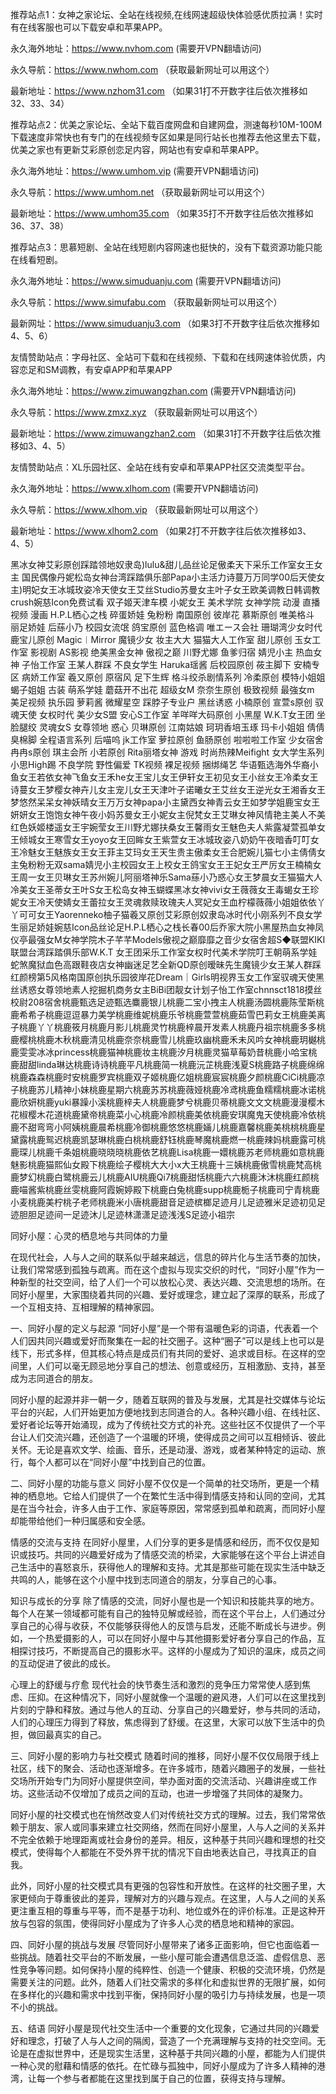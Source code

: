推荐站点1：女神之家论坛、全站在线视频,在线网速超级快体验感优质拉满！实时有在线客服也可以下载安卓和苹果APP。

永久海外地址：https://www.nvhom.com (需要开VPN翻墙访问)

永久导航：https://www.nwhom.com （获取最新网址可以用这个）

最新地址：https://www.nzhom31.com （如果31打不开数字往后依次推移如32、33、34）

推荐站点2：优美之家论坛、全站下载百度网盘和自建网盘，测速每秒10M-100M下载速度非常快也有专门的在线视频专区如果是同行站长也推荐去他这里去下载，优美之家也有更新艾彩原创恋足内容，网站也有安卓和苹果APP。

永久海外地址：https://www.umhom.vip (需要开VPN翻墙访问)

永久导航：https://www.umhom.net （获取最新网址可以用这个）

最新地址：https://www.umhom35.com （如果35打不开数字往后依次推移如36、37、38）

推荐站点3：思慕短剧、全站在线短剧内容网速也挺快的，没有下载资源功能只能在线看短剧。

永久海外地址：https://www.simuduanju.com (需要开VPN翻墙访问)

永久导航：https://www.simufabu.com （获取最新网址可以用这个）

最新网址：https://www.simuduanju3.com （如果3打不开数字往后依次推移如4、5、6）

友情赞助站点：字母社区、全站可下载和在线视频、下载和在线网速体验优质，内容恋足和SM调教，有安卓APP和苹果APP

永久海外地址：https://www.zimuwangzhan.com (需要开VPN翻墙访问)

永久导航：https://www.zmxz.xyz （获取最新网址可以用这个）

最新地址：https://www.zimuwangzhan2.com （如果31打不开数字往后依次推移如3、4、5）

友情赞助站点：XL乐园社区、全站在线有安卓和苹果APP社区交流类型平台。

永久海外地址：https://www.xlhom.com (需要开VPN翻墙访问)

永久导航：https://www.xlhom.vip （获取最新网址可以用这个）

最新地址：https://www.xlhom2.com （如果2打不开数字往后依次推移如3、4、5）

黑冰女神艾彩原创踩踏领地奴隶岛)lulu&甜儿品丝论足傲柔天下采乐工作室女王女主 国民偶像丹妮松岛女神台湾踩踏俱乐部Papa小主活力诗蔓万万同学00后天使女主)明妃女王冰城玫姿冷天使女王艾丝Studio苏曼女主叶子女王欧美调教日韩调教crush婉慈Icon免费试看 双子姬天津车模 小妮女王 美术学院 女神学院 动漫 直播视频 漫画 H.P.L栖心之栈 碎蛋娇娃 兔粉粉 南国原创 彼岸花 慕斯原创 唯美格斗 丽足娇娃 后蕬小乃 校园女流氓 鸽宝原创 蓝色格调 唯エース会社 珊瑚湾少女时代 鹿宝儿原创 Magic︱Mirror 魔镜少女 妆主大大 猫猫大人工作室 甜儿原创 玉女工作室 影视剧 AS影视 绝美黑金女神 傲视之巅 川野尤娜 鱼爹归宿 婧児小主 热血女神 子怡工作室 王某人群踩 不良女学生 Haruka瑶酱 后校园原创 莜主脚下 安楠专区 病娇工作室 羲又原创 原宿风 足下生辉 格斗绞杀剧情系列 冷柔原创 模特小姐姐 蝎子姐姐 古装 萌系学娃 蘑菇开不出花 超级女M 奈奈生原创 极致视频 最強女m 美足视频 执乐园 萝莉酱 微耀星空 踩脖子专业户 黑丝诱惑 小楠原创 宣萱s原创 驭魂天使 女权时代 美少女S盟 安心S工作室 羊咩咩大码原创 小黑屋 W.K.T女王团 坐脸腿绞 灵魂女S 女尊领地 惑心 贝琳原创 江南姑娘 珂玥香培玉琢 玛卡小姐姐 倩倩臭棉脚 全程语言系列 后喵呜 jk工作室 萝拉原创 鱼肠原创 啦啦啦工作室 少女宿舍 冉冉s原创 琪主会所 小若原创 Rita丽塔女神 游戏 时尚热辣Meifight 女大学生系列 小思High踢 不良学院 野性偏爱 TK视频 裸足视频 捆绑绳艺 华语甄选海外华裔小鱼女王若依女神飞鱼女王禾he女王宝儿女王伊轩女王初见女王小丝女王冷柔女王诗蔓女王梦樱女神卉儿女主宠儿女王天津叶子诺曦女王艾丝女王逆光女王湘香女王梦悠然呆呆女神妖晴女王万万女神papa小主黛西女神青云女王如梦学姐鹿宝女王妍妍女王饱饱女神午夜小妈苏曼女王小妮女主倪梵女王艾琳女神风情艳主美人不美红色妖姬楼遥女王宇婉莹女王川野尤娜扶桑女王馨雨女王魅色夫人紫露凝萱孤单女王倾城女王寒雪女王yoyo女王回眸女王紫萱女王冰城玫姿八奶奶午夜暗香叮叮女王冷魅女王魅族女王女王菲主艾玛女王天生贵主傲柔女王合肥婉儿猫七小主倩倩女主兔粉粉无双sama婧児小主校园女王上校女王鸽宝女王王妃女王严厉女王楠楠女王周一女王贝琳女王苏州婉儿阿丽塔神乐Sama蕬小乃惑心女王梦晨女王猫猫大人冷美女王圣蒂女王叶S女王松岛女神玉蝴蝶黑冰女神vivi女王薇薇女王毒蝎女王珍妮女王冷天使婧女王蕾拉女王灵魂救赎玫瑰夫人冥妃女王血柠檬薇薇小姐姐依依丫丫可可女王Yaorenneko柚子猫羲又原创艾彩原创奴隶岛冰时代小刚系列不良女学生丽足娇娃婉慈Icon品丝论足H.P.L栖心之栈长春00后乔家大院小黑屋热血女神凤仪亭最强女M女神学院木子芊芊Models傲视之巅靡靡之音少女宿舍超S◆联盟KIKI联盟台湾踩踏俱乐部W.K.T 女王团采乐工作室女权时代美术学院叮王朝萌系学娃蛇煞魔狱血色高跟鞋夜店女神幽迷足艺全新QD原创暧昧先生魔镜少女王某人群踩红颜榜第5风格南国原创执乐园彼岸花Dream｜Girls明视界玉女工作室驭魂天使黑丝诱惑女尊领地素人挖掘机商务女主BiBi团靓女计划子怡工作室chnnsct1818摸丝校尉208宿舍桃鹿甄选足迹甄选麋鹿银儿桃鹿二宝小拽主人桃鹿汤圆桃鹿陈莹斯桃鹿希希子桃鹿逗逗暴力美学桃鹿维妮桃鹿乐爷桃鹿萱萱桃鹿茹雪巴莉女王桃鹿美离子桃鹿丫丫桃鹿筱月桃鹿月影儿桃鹿灵竹桃鹿梓晨开发素人桃鹿丹祖宗桃鹿多多桃鹿樱桃桃鹿木秋桃鹿清见桃鹿奈奈桃鹿雪儿桃鹿玖幽桃鹿禾未风吟女神桃鹿玥樾桃鹿雯雯冰冰princess桃鹿猫神桃鹿妆主桃鹿汐月桃鹿灵猫草莓奶昔桃鹿小哈宝桃鹿甜甜linda琳达桃鹿诗诗桃鹿平凡桃鹿简一桃鹿沅芷桃鹿浅夏S桃鹿路子桃鹿绵绵桃鹿森森桃鹿时安桃鹿罗宾桃鹿双子姬桃鹿亿姐桃鹿宸宸桃鹿夕颜桃鹿CiCi桃鹿凉子桃鹿苏儿精神小妹桃鹿星期六桃鹿苏苏桃鹿薇娅桃鹿冷鸢桃鹿鱼糯糯桃鹿冰诺桃鹿欣妍桃鹿yuki暴躁小溪桃鹿梓夫人桃鹿鹿梦兮桃鹿贝蒂桃鹿文文文桃鹿漫漫樱木花椒樱木花道桃鹿黛帝桃鹿菜小心桃鹿冷颜桃鹿美依桃鹿安琪魔鬼天使桃鹿冷依桃鹿不甜弯弯小阿姨桃鹿晨希桃鹿冷御桃鹿悠悠桃鹿婳儿桃鹿嘉馨桃鹿美桃桃桃鹿星黛露桃鹿鸳迟桃鹿凯瑟琳桃鹿白桃桃鹿舒钰桃鹿琴魔桃鹿燃一桃鹿辣妈桃鹿露可桃鹿琛儿桃鹿千条姐桃鹿晓晓晓桃鹿依艺桃鹿Lisa桃鹿一嬛桃鹿苏老师桃鹿如意桃鹿魅影桃鹿猫熙仙女殿下桃鹿绘子樱桃大大小x大王桃鹿十三姨桃鹿傲雪桃鹿梵高桃鹿梦幻桃鹿白鹭桃鹿云儿桃鹿AIU桃鹿Qi7桃鹿甜恬桃鹿六六桃鹿沐沐桃鹿红颜桃鹿喵酱紫桃鹿丝雯桃鹿阿霞婉婷殿下桃鹿白兔桃鹿supp桃鹿栀子桃鹿司宁青桃鹿小麦桃鹿美柠桃子老师桃鹿米小唐桃鹿甜音足迹槟榔足迹月儿足迹雅米足迹初见足迹胆胆足迹间一足迹沐儿足迹林潇潇足迹浅浅S足迹小祖宗



同好小屋：心灵的栖息地与共同体的力量

在现代社会，人与人之间的联系似乎越来越远，信息的碎片化与生活节奏的加快，让我们常常感到孤独与疏离。而在这个虚拟与现实交织的时代，“同好小屋”作为一种新型的社交空间，给了人们一个可以放松心灵、表达兴趣、交流思想的场所。在同好小屋里，大家围绕着共同的兴趣、爱好或理念，建立起了深厚的联系，形成了一个互相支持、互相理解的精神家园。

一、同好小屋的定义与起源
“同好小屋”是一个带有温暖色彩的词语，代表着一个人们因共同兴趣或爱好而聚集在一起的社交圈子。这种“圈子”可以是线上也可以是线下，形式多样，但其核心特点是成员们有共同的爱好、追求或目标。在这样的空间里，人们可以毫无顾忌地分享自己的想法、创意或经历，互相激励、支持，甚至成为志同道合的朋友。

同好小屋的起源并非一朝一夕，随着互联网的普及与发展，尤其是社交媒体与论坛平台的兴起，人们开始更加方便地找到志同道合的人。各种兴趣小组、在线社区、爱好者论坛等开始涌现，成为了传统社交方式的补充。这些社区不仅提供了一个平台让人们交流兴趣，还创造了一个温暖的环境，使得成员之间可以互相倾诉、彼此关怀。无论是喜欢文学、绘画、音乐，还是动漫、游戏，或者某种特定的运动、旅行，每个人都可以在“同好小屋”中找到自己的位置。

二、同好小屋的功能与意义
同好小屋不仅仅是一个简单的社交场所，更是一个精神的栖息地。它给人们提供了一个在繁忙生活中得到情感支持和认同的空间，尤其是在当今社会，许多人由于工作、家庭等原因，常常感到孤单和疏离，而同好小屋却能带给他们一种归属感和安全感。

情感的交流与支持
在同好小屋里，人们分享的更多是情感和经历，而不仅仅是知识或技巧。共同的兴趣爱好成为了情感交流的桥梁，大家能够在这个平台上讲述自己生活中的喜怒哀乐，获得他人的理解和支持。尤其是那些可能在现实生活中缺乏共鸣的人，能够在这个小屋中找到志同道合的朋友，分享自己的心事。

知识与成长的分享
除了情感的交流，同好小屋也是一个知识和技能共享的地方。每个人在某一领域都可能有自己的独特见解或经验，而在这个平台上，人们通过分享自己的心得与收获，不仅能够获得他人的反馈与启发，还能不断成长与进步。例如，一个热爱摄影的人，可以在同好小屋中与其他摄影爱好者分享自己的作品，互相探讨技巧，不断提高自己的摄影水平。这样的小屋成为了知识的温床，成员之间的互动促进了彼此的成长。

心理上的舒缓与疗愈
现代社会的快节奏生活和激烈的竞争压力常常使人感到焦虑、压抑。在这种情况下，同好小屋就像一个温暖的避风港，人们可以在这里找到片刻的宁静和释放。通过与他人的互动、分享自己的兴趣爱好，参与共同的活动，人们的心理压力得到了释放，焦虑得到了舒缓。在这里，大家可以放下生活中的负担，做回最真实的自己。

三、同好小屋的影响力与社交模式
随着时间的推移，同好小屋不仅仅局限于线上社区，线下的聚会、活动也逐渐增多。在许多城市，随着兴趣圈子的发展，一些社交场所开始专门为同好小屋提供空间，举办面对面的交流活动、兴趣讲座或工作坊。这些活动不仅增加了成员之间的互动，也进一步增强了共同体的凝聚力。

同好小屋的社交模式也在悄然改变人们对传统社交方式的理解。过去，我们常常依赖于朋友、家人或同事来建立社交网络，然而在同好小屋里，人与人之间的关系并不完全依赖于地理距离或社会身份的差异。相反，这种基于共同兴趣和理想的社交模式，使得每个人都能在不受外界干扰的情况下自由地表达自己，寻找真正的自我。

此外，同好小屋的社交模式具有更强的包容性和开放性。在这样的社交圈子里，大家更倾向于尊重彼此的差异，理解对方的兴趣与观点。在这里，人与人之间的关系更注重互相的尊重与平等，而不是基于功利、地位或外在的评价标准。正是这种开放与包容的氛围，使得同好小屋成为了许多人心灵的栖息地和精神的家园。

四、同好小屋的挑战与发展
尽管同好小屋带来了诸多正面影响，但它也面临着一些挑战。随着社交平台的不断发展，一些小屋可能会遭遇信息泛滥、虚假信息、恶性竞争等问题。如何保持小屋的纯粹性、创造一个健康、积极的交流环境，仍然是需要关注的问题。此外，随着人们社交需求的多样化和虚拟世界的无限扩展，如何在多样化的兴趣和需求中找到平衡，保持同好小屋的吸引力与持续发展，也是一项不小的挑战。

五、结语
同好小屋是现代社交生活中一个重要的文化现象，它通过共同的兴趣爱好和理念，打破了人与人之间的隔阂，营造了一个充满理解与支持的社交空间。无论是在虚拟世界中，还是现实生活里，这种基于共同兴趣的小屋，都能为人们提供一种心灵的慰藉和情感的依托。在忙碌与孤独中，同好小屋成为了许多人精神的港湾，让每一个参与者都能在这里找到属于自己的位置，获得支持与理解。
